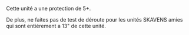 Cette unité a une protection de 5+.

De plus, ne faites pas de test de déroute
pour les unités SKAVENS amies qui sont
entiérement a 13" de cette unité.